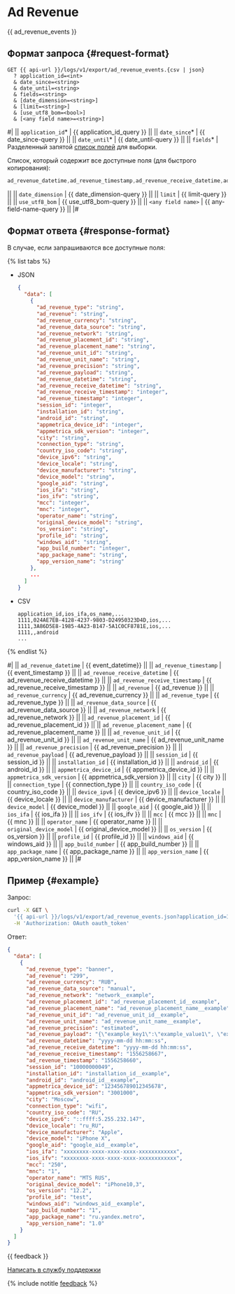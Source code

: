 # Ad Revenue

{{ ad_revenue_events }}

## Формат запроса {#request-format}

```
GET {{ api-url }}/logs/v1/export/ad_revenue_events.{csv | json}
  ? application_id=<int>
  & date_since=<string>
  & date_until=<string>
  & fields=<string>
  & [date_dimension=<string>]
  & [limit=<string>]
  & [use_utf8_bom=<bool>]
  & [<any field name>=<string>]
```

#|
|| `application_id`* | {{ application_id_query }} ||
|| `date_since`* | {{ date_since-query }} ||
|| `date_until`* | {{ date_until-query }} ||
|| `fields`* | Разделенный запятой [список полей](../endpoints.md) для выборки.

Список, который содержит все доступные поля (для быстрого копирования):

```objectivec translate=no
ad_revenue_datetime,ad_revenue_timestamp,ad_revenue_receive_datetime,ad_revenue_receive_timestamp,ad_revenue,ad_revenue_currency,ad_revenue_type,ad_revenue_data_source,ad_revenue_network,ad_revenue_placement_id,ad_revenue_placement_name,ad_revenue_unit_id,ad_revenue_unit_name,ad_revenue_precision,ad_revenue_payload,session_id,installation_id,android_id,appmetrica_device_id,appmetrica_sdk_version,city,connection_type,country_iso_code,device_ipv6,device_locale,device_manufacturer,device_model,device_type,google_aid,ios_ifa,ios_ifv,mcc,mnc,operator_name,original_device_model,os_version,profile_id,windows_aid,app_build_number,app_package_name,app_version_name
```
||
|| `date_dimension` | {{ date_dimension-query }} ||
|| `limit` | {{ limit-query }} ||
|| `use_utf8_bom` | {{ use_utf8_bom-query }} ||
|| `<any field name>` | {{ any-field-name-query }} ||
|#

## Формат ответа {#response-format}

В случае, если запрашиваются все доступные поля:

{% list tabs %}

- JSON

  ```json translate=no
  {
    "data": [
      {
        "ad_revenue_type": "string",
        "ad_revenue": "string",
        "ad_revenue_currency": "string",
        "ad_revenue_data_source": "string",
        "ad_revenue_network": "string",
        "ad_revenue_placement_id": "string",
        "ad_revenue_placement_name": "string",
        "ad_revenue_unit_id": "string",
        "ad_revenue_unit_name": "string",
        "ad_revenue_precision": "string",
        "ad_revenue_payload": "string",
        "ad_revenue_datetime": "string",
        "ad_revenue_receive_datetime": "string",
        "ad_revenue_receive_timestamp": "integer",
        "ad_revenue_timestamp": "integer",
        "session_id": "integer",
        "installation_id": "string",
        "android_id": "string",
        "appmetrica_device_id": "integer",
        "appmetrica_sdk_version": "integer",
        "city": "string",
        "connection_type": "string",
        "country_iso_code": "string",
        "device_ipv6": "string",
        "device_locale": "string",
        "device_manufacturer": "string",
        "device_model": "string",
        "google_aid": "string",
        "ios_ifa": "string",
        "ios_ifv": "string",
        "mcc": "integer",
        "mnc": "integer",
        "operator_name": "string",
        "original_device_model": "string",
        "os_version": "string",
        "profile_id": "string",
        "windows_aid": "string",
        "app_build_number": "integer",
        "app_package_name": "string",
        "app_version_name": "string"
      },
      ...
    ]
  }
  ```

- CSV
  
  ```
  application_id,ios_ifa,os_name,...
  1111,024AE7EB-4128-4237-9803-D24950323D4D,ios,...
  1111,3A86D5E8-1985-4A23-B147-5A1C0CF8781E,ios,...
  1111,,android
  ...
  ```

{% endlist %}

#|
|| `ad_revenue_datetime` | {{ event_datetime}} ||
|| `ad_revenue_timestamp` | {{ event_timestamp }} ||
|| `ad_revenue_receive_datetime` | {{ ad_revenue_receive_datetime }} ||
|| `ad_revenue_receive_timestamp` | {{ ad_revenue_receive_timestamp }} ||
|| `ad_revenue` |  {{ ad_revenue }} ||
|| `ad_revenue_currency` |  {{ ad_revenue_currency }} ||
|| `ad_revenue_type` | {{ ad_revenue_type }} ||
|| `ad_revenue_data_source` | {{ ad_revenue_data_source }} ||
|| `ad_revenue_network` | {{ ad_revenue_network }} ||
|| `ad_revenue_placement_id` | {{ ad_revenue_placement_id }} ||
|| `ad_revenue_placement_name` | {{ ad_revenue_placement_name }} ||
|| `ad_revenue_unit_id` | {{ ad_revenue_unit_id }} ||
|| `ad_revenue_unit_name` | {{ ad_revenue_unit_name }} ||
|| `ad_revenue_precision` | {{ ad_revenue_precision }} ||
|| `ad_revenue_payload` | {{ ad_revenue_payload }} ||
|| `session_id` | {{ session_id }} ||
|| `installation_id` | {{ installation_id }} ||
|| `android_id` | {{ android_id }} ||
|| `appmetrica_device_id` | {{ appmetrica_device_id }} ||
|| `appmetrica_sdk_version` | {{ appmetrica_sdk_version }} ||
|| `city` | {{ city }} ||
|| `connection_type` | {{ connection_type }} ||
|| `country_iso_code` | {{ country_iso_code }} ||
|| `device_ipv6` | {{ device_ipv6 }} ||
|| `device_locale` | {{ device_locale }} ||
|| `device_manufacturer` | {{ device_manufacturer }} ||
|| `device_model` | {{ device_model }} ||
|| `google_aid` | {{ google_aid }} ||
|| `ios_ifa` | {{ ios_ifa }} ||
|| `ios_ifv` | {{ ios_ifv }} ||
|| `mcc` | {{ mcc }} ||
|| `mnc` | {{ mnc }} ||
|| `operator_name` | {{ operator_name }} ||
|| `original_device_model` | {{ original_device_model }} ||
|| `os_version` | {{ os_version }} ||
|| `profile_id` | {{ profile_id }} ||
|| `windows_aid` | {{ windows_aid }} ||
|| `app_build_number` | {{ app_build_number }} ||
|| `app_package_name` | {{ app_package_name }} ||
|| `app_version_name` | {{ app_version_name }} ||
|#


## Пример {#example}

Запрос:

```bash translate=no
curl -X GET \
  '{{ api-url }}/logs/v1/export/ad_revenue_events.json?application_id=1111&date_since=2018-10-10&date_until=2018-10-11&fields=ad_revenue_datetime,ad_revenue_timestamp,ad_revenue_receive_datetime,ad_revenue_receive_timestamp,ad_revenue,ad_revenue_currency,ad_revenue_type,ad_revenue_data_source,ad_revenue_network,ad_revenue_placement_id,ad_revenue_placement_name,ad_revenue_unit_id,ad_revenue_unit_name,ad_revenue_precision,ad_revenue_payload,session_id,installation_id,android_id,appmetrica_device_id,appmetrica_sdk_version,city,connection_type,country_iso_code,device_ipv6,device_locale,device_manufacturer,device_model,device_type,google_aid,ios_ifa,ios_ifv,mcc,mnc,operator_name,original_device_model,os_version,profile_id,windows_aid,app_build_number,app_package_name,app_version_name' \
  -H 'Authorization: OAuth oauth_token'
```

Ответ:

```json translate=no
{
  "data": [
    {
      "ad_revenue_type": "banner",
      "ad_revenue": "299",
      "ad_revenue_currency": "RUB",
      "ad_revenue_data_source": "manual",
      "ad_revenue_network": "network__example",
      "ad_revenue_placement_id": "ad_revenue_placement_id__example",
      "ad_revenue_placement_name": "ad_revenue_placement_name__example",
      "ad_revenue_unit_id": "ad_revenue_unit_id__example",
      "ad_revenue_unit_name": "ad_revenue_unit_name__example",
      "ad_revenue_precision": "estimated",
      "ad_revenue_payload": "{\"example_key1\":\"example_value1\", \"example_key2\":\"example_value2\"}",
      "ad_revenue_datetime": "yyyy-mm-dd hh:mm:ss",
      "ad_revenue_receive_datetime": "yyyy-mm-dd hh:mm:ss",
      "ad_revenue_receive_timestamp": "1556258667",
      "ad_revenue_timestamp": "1556258660",
      "session_id": "10000000049",
      "installation_id": "installation_id__example",
      "android_id": "android_id__example",
      "appmetrica_device_id": "123456789012345678",
      "appmetrica_sdk_version": "3001000",
      "city": "Moscow",
      "connection_type": "wifi",
      "country_iso_code": "RU",
      "device_ipv6": "::ffff:5.255.232.147",
      "device_locale": "ru_RU",
      "device_manufacturer": "Apple",
      "device_model": "iPhone X",
      "google_aid": "google_aid__example",
      "ios_ifa": "xxxxxxxx-xxxx-xxxx-xxxx-xxxxxxxxxxxx",
      "ios_ifv": "xxxxxxxx-xxxx-xxxx-xxxx-xxxxxxxxxxxx",
      "mcc": "250",
      "mnc": "1",
      "operator_name": "MTS RUS",
      "original_device_model": "iPhone10,3",
      "os_version": "12.2",
      "profile_id": "test",
      "windows_aid": "windows_aid__example",
      "app_build_number": "1",
      "app_package_name": "ru.yandex.metro",
      "app_version_name": "1.0"
    }
  ]
}
```

{{ feedback }}

<a href="../../../troubleshooting/feedback-new">
  <span class="button">Написать в службу поддержки</span>
</a>

{% include notitle [feedback](../../../_includes/feedback-button.md) %}
